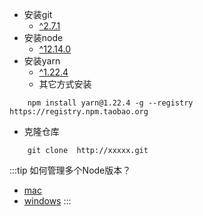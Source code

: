 
* 安装git
    * [^2.7.1](https://git-scm.com/downloads)
* 安装node
    * [^12.14.0](https://npm.taobao.org/mirrors/node/v12.14.0/)
* 安装yarn
    * [^1.22.4](https://yarnpkg.com/zh-Hans/docs/install)
    * 其它方式安装 

```shell
    npm install yarn@1.22.4 -g --registry https://registry.npm.taobao.org
```

* 克隆仓库

``` shell
    git clone  http://xxxxx.git
```


:::tip
如何管理多个Node版本？
* [mac](https://github.com/tj/n)
* [windows](https://github.com/coreybutler/nvm-windows/releases)
:::
